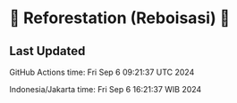 
# 🌳 Reforestation (Reboisasi) 🌲

## Last Updated

GitHub Actions time: Fri Sep  6 09:21:37 UTC 2024

Indonesia/Jakarta time: Fri Sep  6 16:21:37 WIB 2024
